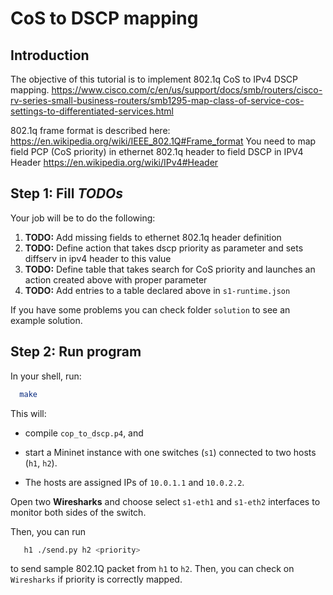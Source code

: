 # CoS to DSCP mapping

## Introduction
The objective of this tutorial is to implement 802.1q CoS to IPv4 DSCP mapping.
https://www.cisco.com/c/en/us/support/docs/smb/routers/cisco-rv-series-small-business-routers/smb1295-map-class-of-service-cos-settings-to-differentiated-services.html

802.1q frame format is described here: https://en.wikipedia.org/wiki/IEEE_802.1Q#Frame_format
You need to map field PCP (CoS priority) in ethernet 802.1q header to field DSCP in IPV4 Header https://en.wikipedia.org/wiki/IPv4#Header

## Step 1: Fill *TODOs* 

Your job will be to do the following:

1. **TODO:** Add missing fields to ethernet 802.1q header definition
2. **TODO:** Define action that takes dscp priority as parameter and sets diffserv in ipv4 header to this value
3. **TODO:** Define table that takes search for CoS priority and launches an action created above with proper parameter
4. **TODO:** Add entries to a table declared above in `s1-runtime.json`

If you have some problems you can check folder `solution` to see an example solution.


## Step 2: Run program
In your shell, run:
 ```bash
   make
```
This will:
* compile `cop_to_dscp.p4`, and

* start a Mininet instance with one switches (`s1`) connected to
    two hosts (`h1`, `h2`).
* The hosts are assigned IPs of `10.0.1.1` and `10.0.2.2`.
  

Open two **Wiresharks** and choose select `s1-eth1` and `s1-eth2` interfaces to monitor both sides of the switch.

Then, you can run
```bash
   h1 ./send.py h2 <priority>
```
to send sample 802.1Q packet from `h1` to `h2`.
Then, you can check on `Wiresharks` if priority is correctly mapped.